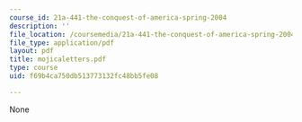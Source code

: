 ```yaml
---
course_id: 21a-441-the-conquest-of-america-spring-2004
description: ''
file_location: /coursemedia/21a-441-the-conquest-of-america-spring-2004/f69b4ca750db513773132fc48bb5fe08_mojicaletters.pdf
file_type: application/pdf
layout: pdf
title: mojicaletters.pdf
type: course
uid: f69b4ca750db513773132fc48bb5fe08

---
```

None